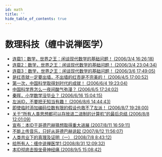 ```yaml
---
id: math
title: ''
hide_table_of_contents: true
---
```


<div style={{textAlign:'center', marginTop: '20px'}}>

# 数理科技（缠中说禅医学）
<div style={{fontWeight: 'normal', display: 'inline-block', textAlign: 'left'}}>

- [连载1：数学，世界之王：闲谈现代数学的基础问题！ (2006/3/4 16:26:18)](../math/basics1.md)
- [连载2：数学，世界之王：闲谈现代数学的基础问题！ (2006/3/4 23:04:34)](../math/basics2.md)
- [连载3：数学，世界之王：闲谈现代数学的基础问题！ (2006/3/6 17:49:05)](../math/basics3.md)
- [是红杏就一定要出墙，不出墙的红杏是不完美的！ (2006/4/5 17:00:52)](../math/redplum.md)
- [第一次，中国科学取得划时代的成就！ (2006/6/4 19:23:04)](../math/landmarkachievement.md)
- [中国科学界怎么一夜间酸气弥漫？ (2006/6/5 17:24:02)](../math/chinesescience.md)
- [秦晖，小学数学没毕业？ (2006/6/16 15:04:15)](../math/qinhui.md)
- [左派ID，不要把无知当有趣！ (2006/8/6 14:44:43)](../math/theleftid.md)
- [即使临时添加编码位数有限的假设也救不了左派！ (2006/8/7 19:28:00)](../math/theleftcanntbesaved.md)
- [关于“所有人类思想都可以存放进二进制的计算机”的最后总结 (2006/8/8 12:01:09)](../math/finalsumup.md)
- [宣布：本ID于哥德巴赫猜想取得重大进展 (2007/8/11 16:59:11)](../math/goldbachconjecture.md)
- [不能上传音乐，只好从哥德巴赫说起 (2007/8/12 11:56:07)](../math/goldbach.md)
- [人类共业下的真理及证明（一） (2008/7/8 8:43:12)](../math/mankindkarma.md)
- [给所有人：缠中说禅医学1 (2008/8/31 12:09:32)](../math/chanmedicine1.md)
- [本ID彻底击毁坐骨神经痛 (2008/9/5 15:08:42)](../math/destroyischialgia.md)

</div>
</div>
